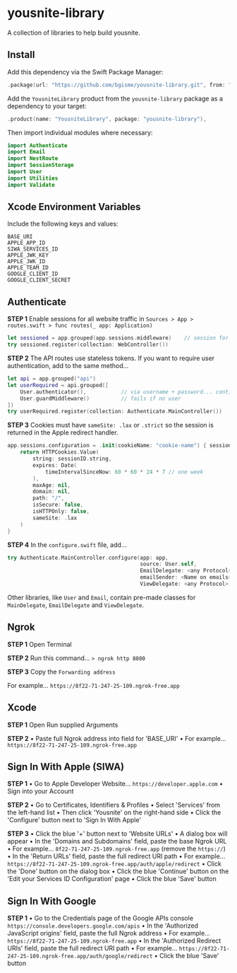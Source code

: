# yousnite-library

A collection of libraries to help build yousnite.


## Install

Add this dependency via the Swift Package Manager:

```swift
.package(url: "https://github.com/bgisme/yousnite-library.git", from: "0.0.1"),
```

Add the `YousniteLibrary` product from the `yousnite-library` package as a dependency to your target:
```swift
.product(name: "YousniteLibrary", package: "yousnite-library"),
```

Then import individual modules where necessary:
```swift
import Authenticate
import Email
import NestRoute
import SessionStorage
import User
import Utilities
import Validate
```

## Xcode Environment Variables

Include the following keys and values:

```
BASE_URI
APPLE_APP_ID
SIWA_SERVICES_ID
APPLE_JWK_KEY       
APPLE_JWK_ID
APPLE_TEAM_ID
GOOGLE_CLIENT_ID
GOOGLE_CLIENT_SECRET
```    

## Authenticate

**STEP 1**
Enable sessions for all website traffic in `Sources > App > routes.swift > func routes(_ app: Application)`

```swift
let sessioned = app.grouped(app.sessions.middleware)    // session for all website traffic
try sessioned.register(collection: WebController())
```

**STEP 2**
The API routes use stateless tokens. If you want to require user authentication, add to the same method...

```swift
let api = app.grouped("api")
let userRequired = api.grouped([
    User.authenticator(),           // via username + password... continues after fail
    User.guardMiddleware()          // fails if no user
])
try userRequired.register(collection: Authenticate.MainController())
```

**STEP 3**
Cookies must have `sameSite: .lax` or `.strict` so the session is returned in the Apple redirect handler.

```swift
app.sessions.configuration = .init(cookieName: "cookie-name") { sessionID in
    return HTTPCookies.Value(
        string: sessionID.string,
        expires: Date(
            timeIntervalSinceNow: 60 * 60 * 24 * 7 // one week
        ),
        maxAge: nil,
        domain: nil,
        path: "/",
        isSecure: false,
        isHTTPOnly: false,
        sameSite: .lax
    )
}
```  

**STEP 4**
In the `configure.swift` file, add...

```swift
try Authenticate.MainController.configure(app: app,
                                          source: User.self,
                                          EmailDelegate: <any Protocol>,
                                          emailSender: <Name on emails>,
                                          ViewDelegate: <any Protocol>)

```

Other libraries, like `User` and `Email`, contain pre-made classes for `MainDelegate`, `EmailDelegate` and `ViewDelegate`. 


## Ngrok

**STEP 1**
Open Terminal

**STEP 2**
Run this command...
`> ngrok http 8080`

**STEP 3**
Copy the `Forwarding address`

For example...
`https://8f22-71-247-25-109.ngrok-free.app`


## Xcode
**STEP 1**
Open Run supplied Arguments

**STEP 2**
• Paste full Ngrok address into field for 'BASE_URI'
• For example... `https://8f22-71-247-25-109.ngrok-free.app`


## Sign In With Apple (SIWA)

**STEP 1**
• Go to Apple Developer Website... `https://developer.apple.com`
• Sign into your Account

**STEP 2**
• Go to Certificates, Identifiers & Profiles
• Select 'Services' from the left-hand list
• Then click 'Yousnite' on the right-hand side 
• Click the 'Configure' button next to 'Sign In With Apple'

**STEP 3**
• Click the blue '+' button next to 'Website URLs'
• A dialog box will appear
• In the 'Domains and Subdomains' field, paste the base Ngrok URL
• For example... `8f22-71-247-25-109.ngrok-free.app` (remove the `https://`)
• In the 'Return URLs' field, paste the full redirect URI path
• For example... `https://8f22-71-247-25-109.ngrok-free.app/auth/apple/redirect`
• Click the 'Done' button on the dialog box
• Click the blue 'Continue' button on the 'Edit your Services ID Configuration' page
• Click the blue 'Save' button

## Sign In With Google

**STEP 1**
• Go to the Credentials page of the Google APIs console `https://console.developers.google.com/apis`
• In the 'Authorized JavaScript origins' field, paste the full Ngrok address
• For example... `https://8f22-71-247-25-109.ngrok-free.app` 
• In the 'Authorized Redirect URIs' field, paste the full redirect URI path
• For example... `https://8f22-71-247-25-109.ngrok-free.app/auth/google/redirect`
• Click the blue 'Save' button
